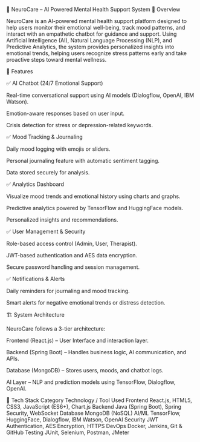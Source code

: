 🧠 NeuroCare – AI Powered Mental Health Support System
📖 Overview

NeuroCare is an AI-powered mental health support platform designed to help users monitor their emotional well-being, track mood patterns, and interact with an empathetic chatbot for guidance and support.
Using Artificial Intelligence (AI), Natural Language Processing (NLP), and Predictive Analytics, the system provides personalized insights into emotional trends, helping users recognize stress patterns early and take proactive steps toward mental wellness.

🚀 Features

✅ AI Chatbot (24/7 Emotional Support)

Real-time conversational support using AI models (Dialogflow, OpenAI, IBM Watson).

Emotion-aware responses based on user input.

Crisis detection for stress or depression-related keywords.

✅ Mood Tracking & Journaling

Daily mood logging with emojis or sliders.

Personal journaling feature with automatic sentiment tagging.

Data stored securely for analysis.

✅ Analytics Dashboard

Visualize mood trends and emotional history using charts and graphs.

Predictive analytics powered by TensorFlow and HuggingFace models.

Personalized insights and recommendations.

✅ User Management & Security

Role-based access control (Admin, User, Therapist).

JWT-based authentication and AES data encryption.

Secure password handling and session management.

✅ Notifications & Alerts

Daily reminders for journaling and mood tracking.

Smart alerts for negative emotional trends or distress detection.

🏗️ System Architecture

NeuroCare follows a 3-tier architecture:

Frontend (React.js) – User Interface and interaction layer.

Backend (Spring Boot) – Handles business logic, AI communication, and APIs.

Database (MongoDB) – Stores users, moods, and chatbot logs.

AI Layer – NLP and prediction models using TensorFlow, Dialogflow, OpenAI.

🧩 Tech Stack
Category	Technology / Tool Used
Frontend	React.js, HTML5, CSS3, JavaScript (ES6+), Chart.js
Backend	Java (Spring Boot), Spring Security, WebSocket
Database	MongoDB (NoSQL)
AI/ML	TensorFlow, HuggingFace, Dialogflow, IBM Watson, OpenAI
Security	JWT Authentication, AES Encryption, HTTPS
DevOps	Docker, Jenkins, Git & GitHub
Testing	JUnit, Selenium, Postman, JMeter
